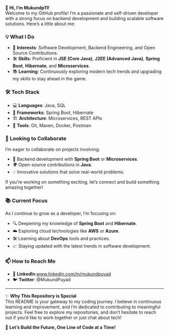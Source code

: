 👋 **Hi, I’m Mukundp11!**  
Welcome to my GitHub profile! I’m a passionate and self-driven developer with a strong focus on backend development and building scalable software solutions. Here’s a little about me:  

### 💡 **What I Do**  
- 🌟 **Interests**: Software Development, Backend Engineering, and Open Source Contributions.  
- 🛠️ **Skills**: Proficient in **JSE (Core Java)**, **J2EE (Advanced Java)**, **Spring Boot**, **Hibernate**, and **Microservices**.  
- 📚 **Learning**: Continuously exploring modern tech trends and upgrading my skills to stay ahead in the game.  

### 🛠️ **Tech Stack**  
- 💻 **Languages**: Java, SQL  
- 🧩 **Frameworks**: Spring Boot, Hibernate  
- 🏗️ **Architecture**: Microservices, REST APIs  
- 🔧 **Tools**: Git, Maven, Docker, Postman  

### 🌱 **Looking to Collaborate**  
I’m eager to collaborate on projects involving:  
- 🚀 Backend development with **Spring Boot** or **Microservices**.  
- 🌍 Open-source contributions in **Java**.  
- 💡 Innovative solutions that solve real-world problems.  

If you’re working on something exciting, let’s connect and build something amazing together!  

### 📚 **Current Focus**  
As I continue to grow as a developer, I’m focusing on:  
- 🔍 Deepening my knowledge of **Spring Boot** and **Hibernate**.  
- ☁️ Exploring cloud technologies like **AWS** or **Azure**.  
- 🛠️ Learning about **DevOps** tools and practices.  
- 📈 Staying updated with the latest trends in software development.  

### 📫 **How to Reach Me**  
- 🔗 **LinkedIn**:www.linkedin.com/in/mukundpuyad 
- 🐦 **Twitter**: @MukundPuyad

---

✨ **Why This Repository is Special**  
This README is your gateway to my coding journey. I believe in continuous learning and improvement, and I’m dedicated to contributing to meaningful projects. Feel free to explore my repositories, and don’t hesitate to reach out if you’d like to work together or just chat about tech!  

🚀 **Let’s Build the Future, One Line of Code at a Time!**
